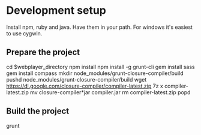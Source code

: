 Development setup
=================

Install npm, ruby and java. Have them in your path.
For windows it's easiest to use cygwin.


Prepare the project
-------------------

cd $webplayer_directory
npm install
npm install -g grunt-cli
gem install sass
gem install compass
mkdir node_modules/grunt-closure-compiler/build
pushd node_modules/grunt-closure-compiler/build
wget https://dl.google.com/closure-compiler/compiler-latest.zip
7z x compiler-latest.zip
mv closure-compiler*jar compiler.jar
rm compiler-latest.zip
popd


Build the project
-----------------

grunt
